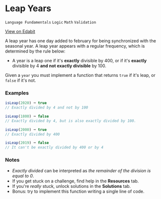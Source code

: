 # Leap Years

`Language Fundamentals` `Logic` `Math` `Validation`

[View on Edabit](https://edabit.com/challenge/ALmkPHd7eoe5btx9y)

A leap year has one day added to february for being synchronized with the seasonal year. A leap year appears with a regular frequency, which is determined by the rule below:

- A year is a leap one if it's **exactly** divisible by 400, or if it's **exactly** divisible by 4 **and not exactly divisible** by 100.

Given a `year` you must implement a function that returns `true` if it's leap, or `false` if it's not.

### Examples

```js
isLeap(2020) ➞ true
// Exactly divided by 4 and not by 100

isLeap(1800) ➞ false
// Exactly divided by 4, but is also exactly divided by 100.

isLeap(2000) ➞ true
// Exactly divided by 400

isLeap(2019) ➞ false
// It can't be exactly divided by 400 or by 4
```

### Notes

- _Exactly divided_ can be interpreted as _the remainder of the division is equal to 0_.
- If you get stuck on a challenge, find help in the **Resources** tab.
- If you're _really_ stuck, unlock solutions in the **Solutions** tab.
- Bonus: try to implement this function writing a single line of code.

